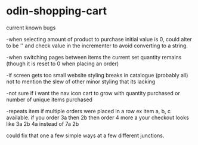 # odin-shopping-cart

current known bugs

-when selecting amount of product to purchase initial value is
0, could alter to be '' and check value in the incrementer to avoid
converting to a string.

-when switching pages between items the current set quantity remains
(though it is reset to 0 when placing an order)

-if screen gets too small website styling breaks in catalogue (probably all)
not to mention the slew of other minor styling that its lacking

-not sure if i want the nav icon cart to grow with quantity purchased
or number of unique items purchased

-repeats item if multiple orders were placed in a row
ex item a, b, c available. if you order 3a then 2b then order
4 more a your checkout looks like
3a
2b
4a
instead of 
7a
2b

could fix that one a few simple ways at a few different junctions.